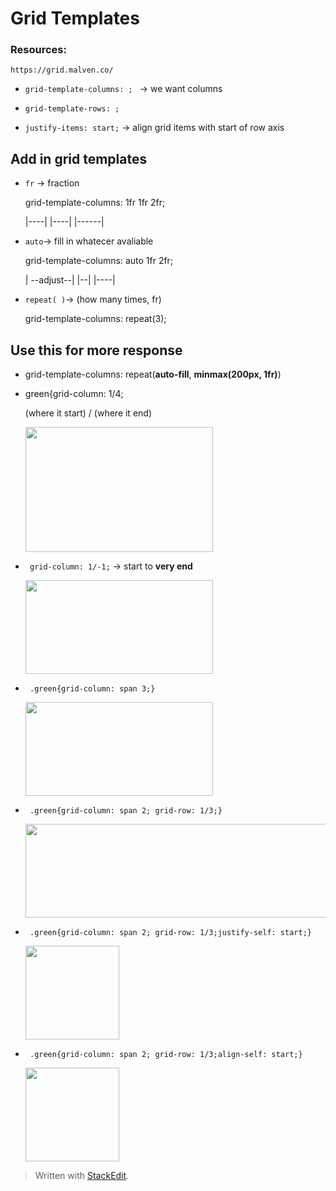 
# Grid Templates
### Resources:
	https://grid.malven.co/
	

* ``grid-template-columns: ; `` → we want columns
* ``grid-template-rows: ;``

* ``justify-items: start;``  → align grid items with start of row axis

## Add in grid templates
* ``fr`` → fraction <p>
	grid-template-columns: 1fr 1fr 2fr; <p>
	|----| |----| |------|
	
* ``auto``→ fill in whatecer avaliable <p>
	grid-template-columns: auto 1fr 2fr; <p>
	| --adjust--| |--| |----|

* ``repeat( )``→ (how many times, fr) <p>
grid-template-columns: repeat(3);
	
## Use this for more response

* grid-template-columns: repeat(**auto-fill**, **minmax(200px, 1fr)**)  

* green{grid-column: 1/4; <p>
	(where it start) / (where it end)
	<div>
	<img src="https://user-images.githubusercontent.com/68550874/130927830-2859bd7f-f5dd-4fe7-82f1-28fe949e1335.png" width="300" height="200"/>
	</div>

<p><p>

* `` grid-column: 1/-1;`` → start to **very end**

	<div>
	<img src="https://user-images.githubusercontent.com/68550874/130942528-92279ea7-850e-4ee3-a5d1-3898512ae5e6.png" width="300" height="150"/>
	</div>
 
<p><p>

* ` .green{grid-column: span 3;}`
	
	<div>
	<img src="https://user-images.githubusercontent.com/68550874/130947619-6ce4ee06-c14d-4ac4-b192-0df5abf55de9.png" width="300" height="150"/>
	</div>

* ` .green{grid-column: span 2; grid-row: 1/3;}`

	<div>
	<img src="https://user-images.githubusercontent.com/68550874/130948215-5c06a12e-de6b-4162-b3a5-960e5cbbc723.png" width="490" height="150"/>
	</div>

* ` .green{grid-column: span 2; grid-row: 1/3;justify-self: start;}`

	<div>
	<img src="https://user-images.githubusercontent.com/68550874/130948688-a6dc524b-797e-4968-af0c-eeb4645956c5.png" width="150" height="150"/>
	</div>

* ` .green{grid-column: span 2; grid-row: 1/3;align-self: start;}`

	<div>
	<img src="https://user-images.githubusercontent.com/68550874/130948834-bcaee634-ce16-4dc6-b015-2d1b2e009bb5.png" width="150" height="150"/>
	</div>
	






> Written with [StackEdit](https://stackedit.io/).
<!--stackedit_data:
eyJoaXN0b3J5IjpbNTkzMTM2MjczLDk3MTc1Mjc2NywtMTk4ND
gxNzc0MCwtMTIzNTgyNDY0LC0xOTU5Njc4MDA5LDc5NTg4NDg4
NywyMDQxNzgyMDk3LC0yODU2ODcxMTIsMzM1ODA4NTk3LDQ4Nj
E4ODUzMCwtMzk3NDMzMzMzLC0xNjczMDA3OTE3LDU1NDQzODY5
MywtNDczNTMyNjE5LDEwOTc1Njc5MDIsLTg1NzQ4MTM0MF19
-->